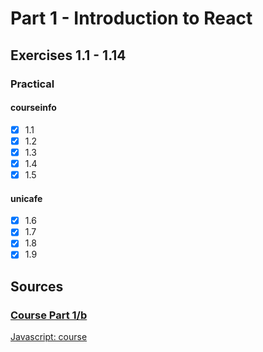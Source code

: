 # Part 1 - Introduction to React

## Exercises 1.1 - 1.14

### Practical
#### courseinfo
- [x] 1.1
- [x] 1.2
- [x] 1.3
- [x] 1.4
- [x] 1.5
#### unicafe
- [x] 1.6
- [x] 1.7
- [x] 1.8
- [x] 1.9 

## Sources
### [Course Part 1/b](https://fullstackopen.com/en/part1)
[Javascript: course](https://fullstackopen.com/en/part1/java_script#object-methods-and-this)
